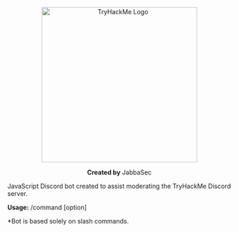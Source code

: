 <p align="center"><img src="https://assets.tryhackme.com/img/THMlogo.png" width="350" title="TryHackMe Logo"></p>
<p align="center"><strong>Created by</strong> JabbaSec</p>

JavaScript Discord bot created to assist moderating the TryHackMe Discord server.

**Usage:** /command [option]

*Bot is based solely on slash commands.
